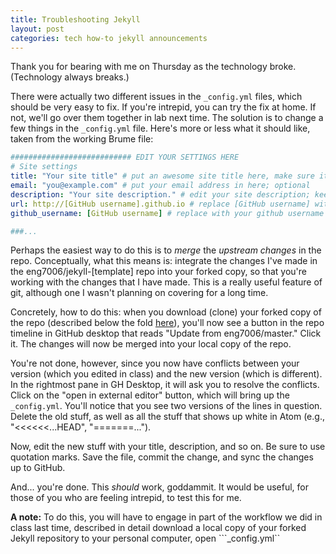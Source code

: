 ```yaml
---
title: Troubleshooting Jekyll
layout: post
categories: tech how-to jekyll announcements
---
```

Thank you for bearing with me on Thursday as the technology broke. (Technology always breaks.)

There were actually two different issues in the ```_config.yml``` files, which should be very easy to fix. If you're intrepid, you can try the fix at home. If not, we'll go over them together in lab next time. The solution is to change a few things in the ```_config.yml``` file. Here's more or less what it should like, taken from the working Brume file:

```yaml
########################### EDIT YOUR SETTINGS HERE
# Site settings
title: "Your site title" # put an awesome site title here, make sure it's very short
email: "you@example.com" # put your email address in here; optional
description: "Your site description." # edit your site description; keep it brief
url: http://[GitHub username].github.io # replace [GitHub username] with your github username (no brackets)
github_username: [GitHub username] # replace with your github username

###...
```
Perhaps the easiest way to do this is to *merge* the *upstream changes* in the repo. Conceptually, what this means is: integrate the changes I've made in the eng7006/jekyll-[template] repo into your forked copy, so that you're working with the changes that I have made. This is a really useful feature of git, although one I wasn't planning on covering for a long time.

Concretely, how to do this: when you download (clone) your forked copy of the repo (described below the fold [here](https://github.com/eng7006/jekyll-brume/)), you'll now see a button in the repo timeline in GitHub desktop that reads "Update from eng7006/master." Click it. The changes will now be merged into your local copy of the repo.

You're not done, however, since you now have conflicts between your version (which you edited in class) and the new version (which is different). In the rightmost pane in GH Desktop, it will ask you to resolve the conflicts. Click on the "open in external editor" button, which will bring up the ```_config.yml```. You'll notice that you see two versions of the lines in question. Delete the old stuff, as well as all the stuff that shows up white in Atom (e.g., "<<<<<<...HEAD", "=======...").

Now, edit the new stuff with your title, description, and so on. Be sure to use quotation marks. Save the file, commit the change, and sync the changes up to GitHub.

And... you're done. This *should* work, goddammit. It would be useful, for those of you who are feeling intrepid, to test this for me.

**A note:** To do this, you will have to engage in part of the workflow we did in class last time, described in detail  download a local copy of your forked Jekyll repository to your personal computer, open ```_config.yml``
